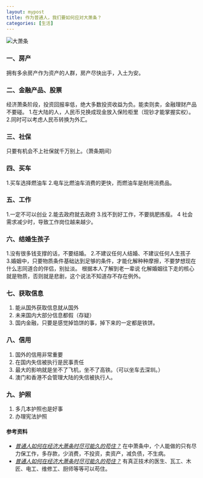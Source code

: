 ```yaml
---
layout: mypost
title: 作为普通人，我们要如何应对大萧条？
categories: [生活]
---
```

 
<img src="https://upload.wikimedia.org/wikipedia/commons/5/54/Lange-MigrantMother02.jpg" alt="大萧条" />

### 一、房产
拥有多余房产作为资产的人群，房产尽快出手，入土为安。

### 二、金融产品、股票
经济萧条阶段，投资回报率低，绝大多数投资收益为负。能卖则卖，金融理财产品不要碰。
1.在大陆的人，人民币兑换成现金放入保险柜里（现钞才能掌握实权）。
2.同时可以考虑人民币转换为外汇。

### 三、社保
只要有机会不上社保就千万别上。（萧条期间）

### 四、买车
1.买车选择燃油车
2.电车比燃油车消费的更快，而燃油车是耐用消费品。

### 五、工作
1.一定不可以创业
2.能去政府就去政府
3.找不到好工作，不要挑肥拣瘦。
4 社会需求减少时，导致工作岗位越来越少。

### 六、结婚生孩子
1.没有很多钱支撑的话，不要结婚。
2.不建议任何人结婚、不建议任何人生孩子
3.婚姻中，只要物质条件基础达到足够的条件，才能化解种种摩擦，不要梦想现在什么志同道合的伴侣，别扯淡。
根据本人了解到老一辈说 化解婚姻往下走的核心就是物质，否则就是悲剧，这个说法不知道存不存在例外。

### 七、获取信息
1. 能从国外获取信息就从国外
2. 未来国内大部分信息都假（存疑）
3. 国内金融，只要是感觉掉馅饼的事，掉下来的一定都是铁饼。

### 八、信用
1. 国外的信用非常重要
2. 在国内失信被执行是民事责任
3. 最大的影响就是坐不了飞机，坐不了高铁。（可以坐车去深圳。）
4. 澳门和香港不会管理大陆的失信被执行人。

### 九、护照
1. 多几本护照也是好事
2. 办理宪法护照


#### 参考资料

- [*普通人如何在经济大萧条时尽可能久的苟住？*](https://www.zhihu.com/question/647991531/answer/5612394475)
在中萧条中，个人能做的只有尽力保工作，多存款，少消费，不投资，卖资产，减负债，不生病。
- [*普通人如何在经济大萧条时尽可能久的苟住？*](https://www.zhihu.com/question/647991531/answer/3585978382)
有真正技术的医生、瓦工、木匠、电工、维修工、厨师等等可以苟住。
